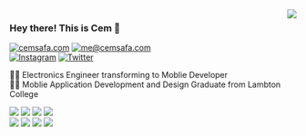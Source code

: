 <img align="right" src="https://github-readme-stats.vercel.app/api/top-langs/?username=cemsafa&layout=compact&title_color=606060&text_color=606060&bg_color=00000000&theme=dark&hide_border=true">

### Hey there! This is Cem :robot:


[![cemsafa.com](https://img.shields.io/static/v1?label=cemsafa.com&message=%20&color=informational&logo=googlechrome&style=plastic&logoColor=white)](https://www.cemsafa.com/)
[![me@cemsafa.com](https://img.shields.io/static/v1?label=me@cemsafa.com&message=%20&color=important&logo=gmail&style=plastic&logoColor=)](mailto:me@cemsafa.com)  
[![Instagram](https://img.shields.io/static/v1?label=Instagram&message=%20&color=blueviolet&logo=Instagram&style=social&logoColor=)](https://www.instagram.com/cemsafa/)
[![Twitter](https://img.shields.io/static/v1?label=Twitter&message=%20&color=blueviolet&logo=Twitter&style=social&logoColor=)](https://www.twitter.com/cmsf/)
  

👨‍💻 Electronics Engineer transforming to Moblie Developer  
👨‍🎓 Moblie Application Development and Design Graduate from Lambton College  

![](https://img.shields.io/static/v1?label=OS&message=MacOS%20&color=44B48C&logo=apple&style=plastic&logoColor=white)
![](https://img.shields.io/static/v1?label=Editor&message=VS%20Code%20&color=44B48C&logo=visualstudiocode&style=plastic&logoColor=white)
![](https://img.shields.io/static/v1?label=Code&message=Swift%20&color=44B48C&logo=swift&style=plastic&logoColor=white)
![](https://img.shields.io/static/v1?label=Code&message=JavaScript%20&color=44B48C&logo=javascript&style=plastic&logoColor=white)  
![](https://img.shields.io/static/v1?label=Code&message=Vue%20&color=44B48C&logo=vue.js&style=plastic&logoColor=white)
![](https://img.shields.io/static/v1?label=Shell&message=Zsh%20&color=44B48C&logo=gnubash&style=plastic&logoColor=white)
![](https://img.shields.io/static/v1?label=Tools&message=Docker%20&color=44B48C&logo=docker&style=plastic&logoColor=white)
![](https://img.shields.io/static/v1?label=Platform&message=Firebase%20&color=44B48C&logo=firebase&style=plastic&logoColor=white)
